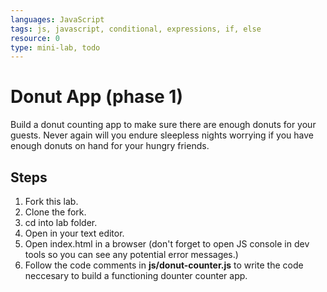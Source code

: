 ```yaml
---
languages: JavaScript
tags: js, javascript, conditional, expressions, if, else
resource: 0
type: mini-lab, todo
---
```


# Donut App (phase 1)

Build a donut counting app to make sure there are enough donuts for your guests. Never again will you endure sleepless nights worrying if you have enough donuts on hand for your hungry friends.

## Steps

1. Fork this lab.
2. Clone the fork.
3. cd into lab folder.
4. Open in your text editor.
5. Open index.html in a browser (don't forget to open JS console in dev tools so you can see any potential error messages.)
6. Follow the code comments in **js/donut-counter.js** to write the code neccesary to build a functioning dounter counter app.
